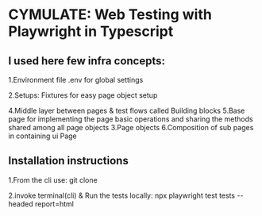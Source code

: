 # CYMULATE: Web Testing with Playwright in Typescript


## I used here few infra concepts:

1.Environment file .env for global settings

2.Setups:
    Fixtures for easy page object setup
 
4.Middle layer between pages & test flows called Building blocks
5.Base page for implementing the page basic operations
    and sharing the methods shared among all page objects
3.Page objects
6.Composition of sub pages in containing ui Page


## Installation instructions

1.From the cli use:
      git clone

2.invoke terminal(cli) & Run the tests locally:
npx playwright test tests --headed report=html





